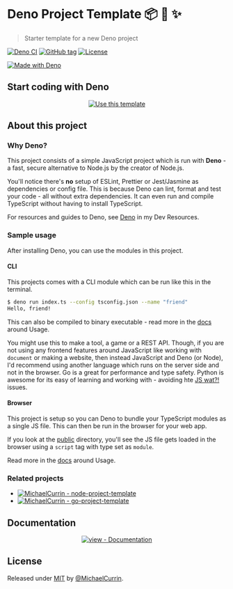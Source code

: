 # Deno Project Template 📦 🦕 ✨
> Starter template for a new Deno project

[![Deno CI](https://github.com/MichaelCurrin/deno-project-template/workflows/Deno%20CI/badge.svg)](https://github.com/MichaelCurrin/deno-project-template/actions?query=workflow:"Deno+CI" "GitHub Actions CI")
[![GitHub tag](https://img.shields.io/github/tag/MichaelCurrin/deno-project-template?include_prereleases=&sort=semver)](https://github.com/MichaelCurrin/deno-project-template/releases/)
[![License](https://img.shields.io/badge/License-MIT-blue)](#license)

[![Made with Deno](https://img.shields.io/badge/Deno-1-blue?logo=deno&logoColor=white)](https://deno.land)


## Start coding with Deno

<div align="center">

[![Use this template](https://img.shields.io/badge/Generate-Use_template-2ea44f?style=for-the-badge)](https://github.com/MichaelCurrin/deno-project-template/generate)

</div>


## About this project

### Why Deno?

This project consists of a simple JavaScript project which is run with **Deno** - a fast, secure alternative to Node.js by the creator of Node.js.

You'll notice there's **no** setup of ESLint, Prettier or Jest/Jasmine as dependencies or config file. This is because Deno can lint, format and test your code - all without extra dependencies. It can even run and compile TypeScript without having to install TypeScript.

For resources and guides to Deno, see [Deno](https://michaelcurrin.github.io/dev-resources/resources/javascript/deno/) in my Dev Resources.

### Sample usage

After installing Deno, you can use the modules in this project.

#### CLI

This projects comes with a CLI module which can be run like this in the terminal.

```sh
$ deno run index.ts --config tsconfig.json --name "friend"
Hello, friend!
```

This can also be compiled to binary executable - read more in the [docs](/docs/) around Usage.

You might use this to make a tool, a game or a REST API. Though, if you are not using any frontend features around JavaScript like working with `document` or making a website, then instead JavaScript and Deno (or Node), I'd recommend using another language which runs on the server side and not in the browser. Go is a great for performance and type safety. Python is awesome for its easy of learning and working with - avoiding hte [JS wat?!](https://github.com/MichaelCurrin/learn-to-code/blob/master/en/topics/scripting_languages/JavaScript/wat.md) issues.

#### Browser

This project is setup so you can Deno to bundle your TypeScript modules as a single JS file. This can then be run in the browser for your web app.

If you look at the [public](/public/) directory, you'll see the JS file gets loaded in the browser using a `script` tag with type set as `module`.

Read more in the [docs](/docs/) around Usage.

### Related projects

- [![MichaelCurrin - node-project-template](https://img.shields.io/static/v1?label=MichaelCurrin&message=node-project-template&color=blue&logo=github)](https://github.com/MichaelCurrin/node-project-template)
- [![MichaelCurrin - go-project-template](https://img.shields.io/static/v1?label=MichaelCurrin&message=go-project-template&color=blue&logo=github)](https://github.com/MichaelCurrin/go-project-template)


## Documentation

<div align="center">

[![view - Documentation](https://img.shields.io/badge/view-Documentation-blue?style=for-the-badge)](/docs/)

</div>


## License

Released under [MIT](/LICENSE) by [@MichaelCurrin](https://github.com/MichaelCurrin).
